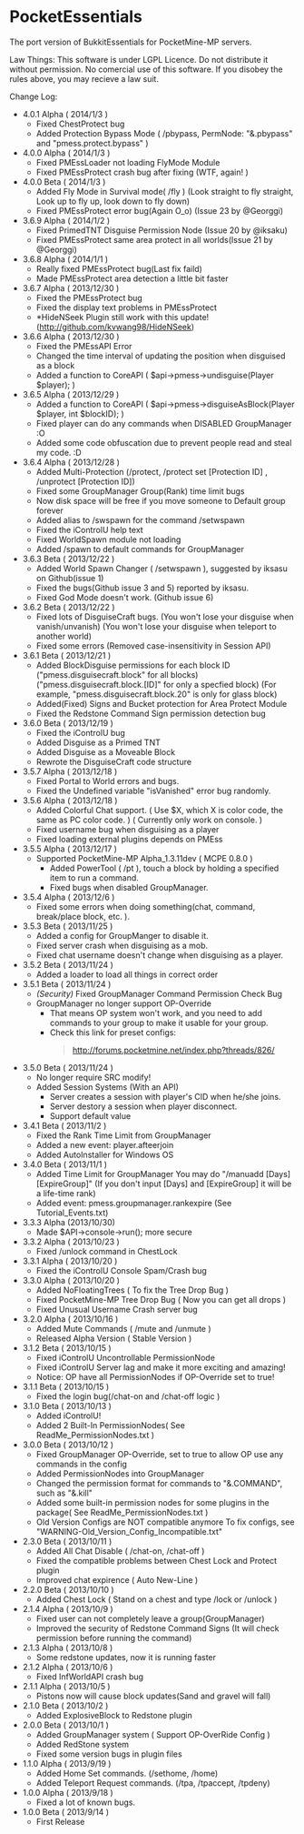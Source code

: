 PocketEssentials
================

The port version of BukkitEssentials for PocketMine-MP servers. 

Law Things: 
This software is under LGPL Licence. 
Do not distribute it without permission. 
No comercial use of this software. 
If you disobey the rules above, you may recieve a law suit. 

Change Log: 
  - 4.0.1 Alpha ( 2014/1/3 )
      - Fixed ChestProtect bug
      - Added Protection Bypass Mode ( /pbypass, PermNode: "&.pbypass" and "pmess.protect.bypass" )
  - 4.0.0 Alpha ( 2014/1/3 )
      - Fixed PMEssLoader not loading FlyMode Module
      - Fixed PMEssProtect crash bug after fixing (WTF, again! )
  - 4.0.0 Beta ( 2014/1/3 )
      - Added Fly Mode in Survival mode( /fly )
        (Look straight to fly straight, Look up to fly up, look down to fly down)
      - Fixed PMEssProtect error bug(Again O_o) (Issue 23 by @Georggi)
  - 3.6.9 Alpha ( 2014/1/2 )
      - Fixed PrimedTNT Disguise Permission Node (Issue 20 by @iksaku)
      - Fixed PMEssProtect same area protect in all worlds(Issue 21 by @Georggi)
  - 3.6.8 Alpha ( 2014/1/1 )
      - Really fixed PMEssProtect bug(Last fix faild)
      - Made PMEssProtect area detection a little bit faster
  - 3.6.7 Alpha ( 2013/12/30 )
      - Fixed the PMEssProtect bug
      - Fixed the display text problems in PMEssProtect
      - *HideNSeek Plugin still work with this update! 
         (http://github.com/kvwang98/HideNSeek)
  - 3.6.6 Alpha ( 2013/12/30 )
      - Fixed the PMEssAPI Error
      - Changed the time interval of updating the position when disguised as a block
      - Added a function to CoreAPI
        ( $api->pmess->undisguise(Player $player); )
  - 3.6.5 Alpha ( 2013/12/29 )
      - Added a function to CoreAPI
        ( $api->pmess->disguiseAsBlock(Player $player, int $blockID); )
      - Fixed player can do any commands when DISABLED GroupManager :O
      - Added some code obfuscation due to prevent people read and steal my code. :D
  - 3.6.4 Alpha ( 2013/12/28 )
      - Added Multi-Protection
         (/protect, /protect set [Protection ID] , /unprotect [Protection ID])
      - Fixed some GroupManager Group(Rank) time limit bugs
      - Now disk space will be free if you move someone to Default group forever
      - Added alias to /swspawn for the command /setwspawn
      - Fixed the iControlU help text
      - Fixed WorldSpawn module not loading
      - Added /spawn to default commands for GroupManager
  - 3.6.3 Beta ( 2013/12/22 )
      - Added World Spawn Changer ( /setwspawn ), suggested by iksasu on Github(issue 1)
      - Fixed the bugs(Github issue 3 and 5) reported by iksasu. 
      - Fixed God Mode doesn't work. (Github issue 6)
  - 3.6.2 Beta ( 2013/12/22 )
      - Fixed lots of DisguiseCraft bugs. 
        (You won't lose your disguise when vanish/unvanish)
        (You won't lose your disguise when teleport to another world)
      - Fixed some errors
        (Removed case-insensitivity in Session API)
  - 3.6.1 Beta ( 2013/12/21 )
      - Added BlockDisguise permissions for each block ID
        ("pmess.disguisecraft.block" for all blocks)
        ("pmess.disguisecraft.block.[ID]" for only a specfied block)
        (For example, "pmess.disguisecraft.block.20" is only for glass block)
      - Added(Fixed) Signs and Bucket protection for Area Protect Module
      - Fixed the Redstone Command Sign permission detection bug
  - 3.6.0 Beta ( 2013/12/19 )
      - Fixed the iControlU bug
      - Added Disguise as a Primed TNT
      - Added Disguise as a Moveable Block
      - Rewrote the DisguiseCraft code structure
  - 3.5.7 Alpha ( 2013/12/18 )
      - Fixed Portal to World errors and bugs. 
      - Fixed the Undefined variable "isVanished" error bug randomly. 
  - 3.5.6 Alpha ( 2013/12/18 )
      - Added Colorful Chat support. 
        ( Use $X, which X is color code, the same as PC color code. )
        ( Currently only work on console.  )
      - Fixed username bug when disguising as a player
      - Fixed loading external plugins depends on PMEss
  - 3.5.5 Alpha ( 2013/12/17 )
      - Supported PocketMine-MP Alpha_1.3.11dev ( MCPE 0.8.0 )
        - Added PowerTool ( /pt ), touch a block by holding a specified item to run a command. 
        - Fixed bugs when disabled GroupManager. 
  - 3.5.4 Alpha ( 2013/12/6 )
      - Fixed some errors when doing something(chat, command, break/place block, etc. ). 
  - 3.5.3 Beta ( 2013/11/25 )
      - Added a config for GroupManger to disable it. 
      - Fixed server crash when disguising as a mob. 
      - Fixed chat username doesn't change when disguising as a player. 
  - 3.5.2 Beta ( 2013/11/24 )
      - Added a loader to load all things in correct order
  - 3.5.1 Beta ( 2013/11/24 )
      - *(Security)* Fixed GroupManager Command Permission Check Bug
      - GroupManager no longer support OP-Override
           - That means OP system won't work, and you need to add
              commands to your group to make it usable for your group. 
           - Check this link for preset configs: 
              > http://forums.pocketmine.net/index.php?threads/826/
  - 3.5.0 Beta ( 2013/11/24 )
      - No longer require SRC modify! 
      - Added Session Systems (With an API)
         - Server creates a session with player's CID when he/she joins. 
         - Server destory a session when player disconnect. 
         - Support default value
  - 3.4.1 Beta ( 2013/11/2 )
      - Fixed the Rank Time Limit from GroupManager
      - Added a new event: player.afteerjoin
      - Added AutoInstaller for Windows OS
  - 3.4.0 Beta ( 2013/11/1 )
      - Added Time Limit for GroupManager
         You may do "/manuadd <GROUP> <USERNAME> [Days] [ExpireGroup]"
         (If you don't input [Days] and [ExpireGroup] it will be a life-time rank)
      - Added event: pmess.groupmanager.rankexpire
         (See Tutorial_Events.txt)
  - 3.3.3 Alpha (2013/10/30)
      - Made $API->console->run(); more secure 
  - 3.3.2 Alpha ( 2013/10/23 )
      - Fixed /unlock command in ChestLock
  - 3.3.1 Alpha ( 2013/10/20 )
      - Fixed the iControlU Console Spam/Crash bug
  - 3.3.0 Alpha ( 2013/10/20 )
      - Added NoFloatingTrees ( To fix the Tree Drop Bug )
      - Fixed PocketMine-MP Tree Drop Bug ( Now you can get all drops )
      - Fixed Unusual Username Crash server bug
  - 3.2.0 Alpha ( 2013/10/16 )
      - Added Mute Commands ( /mute and /unmute )
      - Released Alpha Version ( Stable Version )
  - 3.1.2 Beta ( 2013/10/15 )
      - Fixed iControlU Uncontrollable PermissionNode
      - Fixed iControlU Server lag and make it more exciting and amazing! 
      - Notice: OP have all PermissionNodes if OP-Override set to true! 
  - 3.1.1 Beta ( 2013/10/15 )
      - Fixed the login bug(/chat-on and /chat-off logic )
  - 3.1.0 Beta ( 2013/10/13 )
      - Added iControlU! 
      - Added 2 Built-In PermissionNodes( See ReadMe_PermissionNodes.txt )
  - 3.0.0 Beta ( 2013/10/12 )
      - Fixed GroupManager OP-Override, set to true to allow OP use any commands in the config
      - Added PermissionNodes into GroupManager
      - Changed the permission format for commands to "&.COMMAND", such as "&.kill"
      - Added some built-in permission nodes for some plugins in the package( See ReadMe_PermissionNodes.txt )
      - Old Version Configs are NOT compatible anymore 
        To fix configs, see "WARNING-Old_Version_Config_Incompatible.txt"
  - 2.3.0 Beta ( 2013/10/11 )
      - Added All Chat Disable ( /chat-on, /chat-off )
      - Fixed the compatible problems between Chest Lock and Protect plugin
      - Improved chat expirence ( Auto New-Line )
  - 2.2.0 Beta ( 2013/10/10 )
      - Added Chest Lock ( Stand on a chest and type /lock or /unlock )
  - 2.1.4 Alpha ( 2013/10/9 )
      - Fixed user can not completely leave a group(GroupManager)
      - Improved the security of Redstone Command Signs
        (It will check permission before running the command)
  - 2.1.3 Alpha ( 2013/10/8 )
      - Some redstone updates, now it is running faster
  - 2.1.2 Alpha ( 2013/10/6 )
      - Fixed InfWorldAPI crash bug 
  - 2.1.1 Alpha ( 2013/10/5 )
      - Pistons now will cause block updates(Sand and gravel will fall)
  - 2.1.0 Beta ( 2013/10/2 )
      - Added ExplosiveBlock to Redstone plugin
  - 2.0.0 Beta ( 2013/10/1 )
      - Added GroupManager system ( Support OP-OverRide Config ) 
      - Added RedStone system
      - Fixed some version bugs in plugin files
  - 1.1.0 Alpha ( 2013/9/19 )
      - Added Home Set commands. (/sethome, /home) 
      - Added Teleport Request commands. (/tpa, /tpaccept, /tpdeny) 
  - 1.0.0 Alpha ( 2013/9/18 )
      - Fixed a lot of known bugs. 
  - 1.0.0 Beta ( 2013/9/14 )
      - First Release
